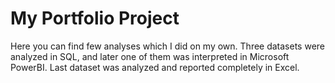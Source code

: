 # My Portfolio Project
Here you can find few analyses which I did on my own.
Three datasets were analyzed in SQL, and later one of them was interpreted in Microsoft PowerBI. Last dataset was analyzed and reported completely in Excel.

